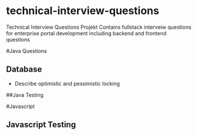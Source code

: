technical-interview-questions
=============================

Technical Interview Questions Projekt Contains fullstack interveiw questions for enterprise portal development including backend and frontend questions

#Java Questions

## Database

- Describe optimistic and pessimistic locking



##Java Testing





#Javascript


## Javascript Testing


